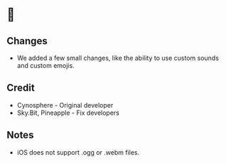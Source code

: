# 🗿
## Changes
- We added a few small changes, like the ability to use custom sounds and custom emojis.
## Credit
- Cynosphere - Original developer
- Sky.Bit, Pineapple - Fix developers
## Notes
- iOS does not support .ogg or .webm files.
